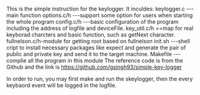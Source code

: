 This is the simple instruction for the keylogger.
It inculdes:
keylogger.c ---main function
options.c/h ---support some option for users when starting the whole program
config.c/h  ---basic configuration of the program including the address of logfile and deviceFile.
key_util.c/h ==map for real keyborad charcters and basic function, such as getNext character.
fullnelson.c/h-module for getting root based on fullnelson
init.sh     ---shell cript to install necessary packages like expect and generate the pair of public and private key and send it to the target machine.
Makefile    ---complie all the program in this module
The reference code is from the Github and the link is https://github.com/gsingh93/simple-key-logger

In order to run, you may first make and run the skeylogger, then the every keybaord event will be logged in the logfile.
